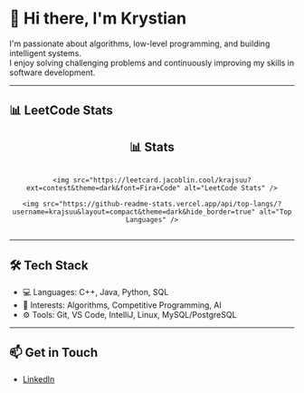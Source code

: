 # 👋 Hi there, I'm  Krystian

I'm passionate about algorithms, low-level programming, and building intelligent systems.  
I enjoy solving challenging problems and continuously improving my skills in software development.

---

## 📊 LeetCode Stats
<div align="center">
  <h2>📊 Stats</h2>

  <div style="display: flex; justify-content: center; gap: 20px; flex-wrap: wrap;">

    <img src="https://leetcard.jacoblin.cool/krajsuu?ext=contest&theme=dark&font=Fira+Code" alt="LeetCode Stats" />

    <img src="https://github-readme-stats.vercel.app/api/top-langs/?username=krajsuu&layout=compact&theme=dark&hide_border=true" alt="Top Languages" />

  </div>
</div>


---

## 🛠️ Tech Stack

- 💻 Languages: C++, Java, Python, SQL
- 🧠 Interests: Algorithms, Competitive Programming, AI
- ⚙️ Tools: Git, VS Code, IntelliJ, Linux, MySQL/PostgreSQL

---

## 📫 Get in Touch

- [LinkedIn](https://www.linkedin.com/in/krystian-ziaja/)   
<!--
**Krajsuu/krajsuu** is a ✨ _special_ ✨ repository because its `README.md` (this file) appears on your GitHub profile.

Here are some ideas to get you started:

- 🔭 I’m currently working on ...
- 🌱 I’m currently learning ...
- 👯 I’m looking to collaborate on ...
- 🤔 I’m looking for help with ...
- 💬 Ask me about ...
- 📫 How to reach me: ...
- 😄 Pronouns: ...
- ⚡ Fun fact: ...
-->
